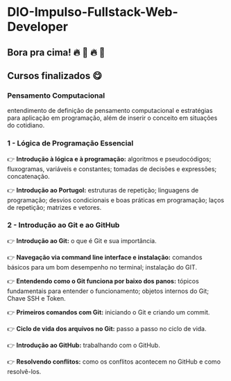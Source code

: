 # DIO-Impulso-Fullstack-Web-Developer
## Bora pra cima! 🔥 🚀 🔥 🚀


## Cursos finalizados 😋 
### Pensamento Computacional  
entendimento de definição de pensamento computacional e estratégias para aplicação em programação, além de inserir o conceito em situações do cotidiano.

### 1 - Lógica de Programação Essencial 
👉 **Introdução à lógica e à programação:** algoritmos e pseudocódigos; fluxogramas, variáveis e constantes; tomadas de decisões e expressões; concatenação.

👉 **Introdução ao Portugol:** estruturas de repetição; linguagens de programação; desvios condicionais e boas práticas em programação; laços de repetição; matrizes e vetores. 

### 2 - Introdução ao Git e ao GitHub
👉 **Introdução ao Git:** o que é Git e sua importância.

👉 **Navegação via command line interface e instalação:** comandos básicos para um bom desempenho no terminal; instalação do GIT. 

👉 **Entendendo como o Git funciona por baixo dos panos:** tópicos fundamentais para entender o funcionamento; objetos internos do Git; Chave SSH e Token.

👉 **Primeiros comandos com Git:** iniciando o Git e criando um commit.

👉 **Ciclo de vida dos arquivos no Git:** passo a passo no ciclo de vida.

👉 **Introdução ao GitHub:** trabalhando com o GitHub.

👉 **Resolvendo conflitos:** como os conflitos acontecem no GitHub e como resolvê-los. 




